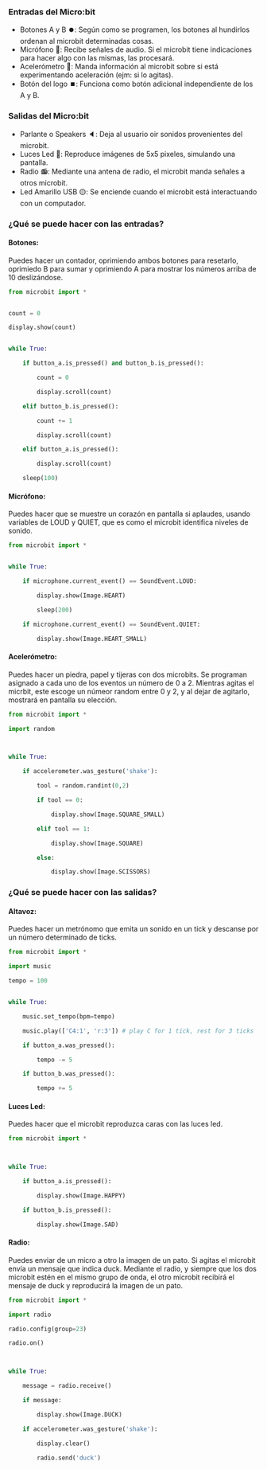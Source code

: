 ### Entradas del Micro:bit 
* Botones A y B ⏺️: Según como se programen, los botones al hundirlos ordenan al microbit determinadas cosas.
* Micrófono 🎤: Recibe señales de audio. Si el microbit tiene indicaciones para hacer algo con las mismas, las procesará. 
* Acelerómetro 🏃: Manda información al microbit sobre si está experimentando aceleración (ejm: si lo agitas).
* Botón del logo ⏹️: Funciona como botón adicional independiente de los A y B.

### Salidas del Micro:bit 
* Parlante o Speakers 🔈: Deja al usuario oir sonidos provenientes del microbit.
* Luces Led 🚨: Reproduce imágenes de 5x5 pixeles, simulando una pantalla.
* Radio 📻: Mediante una antena de radio, el microbit manda señales a otros microbit.
* Led Amarillo USB 🟡: Se enciende cuando el microbit está interactuando con un computador. 

### ¿Qué se puede hacer con las entradas?
#### Botones: 
Puedes hacer un contador, oprimiendo ambos botones para resetarlo, oprimiedo B para sumar y oprimiendo A para mostrar los números arriba de 10 deslizándose. 

```py
from microbit import *


count = 0

display.show(count)


while True:

    if button_a.is_pressed() and button_b.is_pressed():

        count = 0

        display.scroll(count)

    elif button_b.is_pressed():

        count += 1

        display.scroll(count)

    elif button_a.is_pressed():

        display.scroll(count)

    sleep(100)
```

#### Micrófono: 
Puedes hacer que se muestre un corazón en pantalla si aplaudes, usando variables de LOUD y QUIET, que es como el microbit identifica niveles de sonido.

```py
from microbit import *


while True:

    if microphone.current_event() == SoundEvent.LOUD:

        display.show(Image.HEART)

        sleep(200)

    if microphone.current_event() == SoundEvent.QUIET:

        display.show(Image.HEART_SMALL)
```

#### Acelerómetro: 
Puedes hacer un piedra, papel y tijeras con dos microbits. Se programan asignado a cada uno de los eventos un número de 0 a 2. Mientras agitas el micrbit, 
este escoge un númeor random entre 0 y 2, y al dejar de agitarlo, mostrará en pantalla su elección.  

```py
from microbit import *

import random



while True:

    if accelerometer.was_gesture('shake'):

        tool = random.randint(0,2)

        if tool == 0:

            display.show(Image.SQUARE_SMALL)

        elif tool == 1:

            display.show(Image.SQUARE)

        else:

            display.show(Image.SCISSORS)
```

### ¿Qué se puede hacer con las salidas?

#### Altavoz: 
Puedes hacer un metrónomo que emita un sonido en un tick y descanse por un número determinado de ticks. 

```py
from microbit import *

import music

tempo = 100


while True:

    music.set_tempo(bpm=tempo)

    music.play(['C4:1', 'r:3']) # play C for 1 tick, rest for 3 ticks

    if button_a.was_pressed():

        tempo -= 5

    if button_b.was_pressed():

        tempo += 5  
```

#### Luces Led: 
Puedes hacer que el microbit reproduzca caras con las luces led. 

```py
from microbit import *



while True:

    if button_a.is_pressed():

        display.show(Image.HAPPY)

    if button_b.is_pressed():

        display.show(Image.SAD)
```

#### Radio: 
Puedes enviar de un micro a otro la imagen de un pato. Si agitas el microbit envía un mensaje que indica duck. Mediante el radio, y siempre que los dos microbit
estén en el mismo grupo de onda, el otro microbit recibirá el mensaje de duck y reproducirá la imagen de un pato. 

```py
from microbit import *

import radio

radio.config(group=23)

radio.on()



while True:

    message = radio.receive()

    if message:

        display.show(Image.DUCK)

    if accelerometer.was_gesture('shake'):

        display.clear()

        radio.send('duck')

```
  
